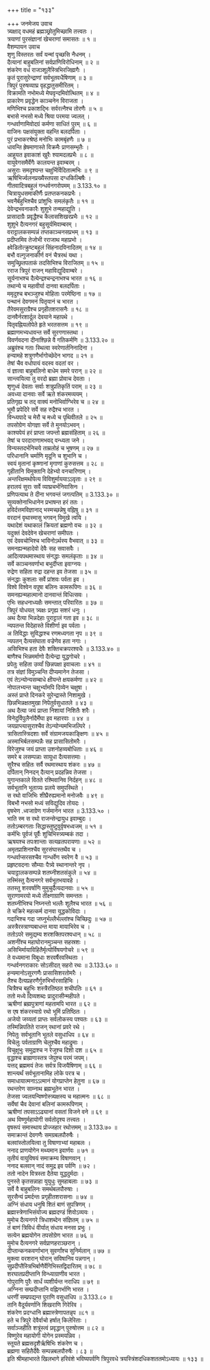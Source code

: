 +++
title = "१३३"

+++
जनमेजय उवाच  
त्र्यक्षाद् वधमहं ब्रह्मञ्छ्रोतुमिच्छामि तत्त्वतः ।  
त्रयाणां पुरसंज्ञानां खेचराणां समासतः ॥ १ ॥  
वैशम्पायन उवाच  
शृणु विस्तरतः सर्वं यन्मां पृच्छसि नैधनम् ।  
दैत्यानां बाहुबलिनां सर्वप्राणिविरोधिनाम् ॥ २ ॥  
शंकरेण वधं राजञ्शूलैस्त्रिभिरजिह्मगैः ।  
कृतं पुरासुरेन्द्राणां सर्वभूतवधैषिणाम् ॥ ३ ॥  
त्रिपुरं पुरुषव्याघ्र वृहद्धातुसमीरितम् ।  
विक्रामति नभोमध्ये मेघवृन्दमिवोत्थितम् ॥ ४ ॥  
प्राकारेण प्रवृद्धेन काञ्चनेन विराजता ।  
मणिभिश्च प्रकाशद्भिः सर्वरत्नैश्च तोरणैः ॥ ५ ॥  
बभासे नभसो मध्ये श्रिया परमया ज्वलत् ।  
गन्धर्वाणामिवोदग्रं कर्मणा साधितं पुरम् ॥ ६ ॥  
वाजिनः पक्षसंयुक्ता वहन्ति बलदर्पिताः ।  
पुरं प्रभाकरश्रेष्ठं मनोभिः कामबृंहणैः ॥ ७ ॥  
धावन्ति ह्रेषमाणास्ते विक्रमैः प्राणसम्भृतैः ।  
आहूयत इवाकाशं खुरैः श्यामदलप्रभैः ॥ ८ ॥  
वायुवेगसमैर्वेगैः कालयन्त इवाम्बरम् ।  
असुराः समदृश्यन्त चक्षुर्भिर्विदितात्मभिः ॥ ९ ॥  
ऋषिभिर्ज्वलनप्रख्यैस्तपसा दग्धकिल्बिषैः ।  
गीतवादित्रबहुलं गन्धर्वनगरोपमम् ॥ 3.133.१० ॥  
चित्रायुधसमाकीर्णैः प्रतप्तकनकप्रभैः ।  
भवनैर्बहुभिश्चैव प्रांशुभिः समलंकृतैः ॥ ११ ॥  
देवेन्द्रभवनाकारैः शुशुभे तन्महाद्युति ।  
प्रासादाग्रैः प्रवृद्धैश्च कैलासशिखरप्रभैः ॥ १२ ॥  
शुशुभे दैत्यनगरं बहुसूर्यमिवाम्बरम् ।  
वराट्टालकसम्पन्नं तप्तकाञ्चनसप्रभम् ॥ १३ ॥  
प्रदीप्तमिव तेजोभी रराजाथ महाप्रभो ।  
क्ष्वेडितोत्क्रुष्टबहुलं सिंहनादविनादितम् ॥ १४ ॥  
बभौ वल्गुजनाकीर्ण वनं चैत्ररथं यथा ।  
समुच्छ्रितपताकं तदसिभिश्च विराजितम् ॥ १५ ॥  
रराज त्रिपुरं राजन् महाविद्युदिवाम्बरे ।  
सूर्यनाभश्च दैत्येन्द्रश्चन्द्रनाभश्च भारत ॥ १६ ॥  
तथान्ये च महावीर्या दानवा बलदर्पिताः ।  
ममृदुश्च बभञ्जुश्च मोहिताः परमेष्ठिना ॥ १७ ॥  
पन्थानं देवगमनं पितृयानं च भारत ।  
तैरेवमसुराग्रैश्च प्रगृहीतशरासनैः ॥ १८ ॥  
दानवैर्नरशार्दूल देवयाने महापथे ।  
पितृवह्नियलोपेते हृते भरतसत्तम ॥ १९ ॥  
ब्रह्माणमभ्यधावन्त सर्वे सुरगणास्तथा ।  
विवर्णवदना दीनाश्छिन्ने वै गतिकर्मणि ॥ 3.133.२० ॥  
अब्रुवंश्च गताः स्थित्वा स्वरेणार्तनिनादिना ।  
हन्यामहे शत्रुगणैर्भागोच्छेदेन भागद ॥ २१ ॥  
तेषां चैव वधोपायं वदस्व वदतां वर ।  
यं ज्ञात्वा बाहुबलिनो बाधेम समरे परान् ॥ २२ ॥  
सान्त्वयित्वा तु वरदो ब्रह्मा प्रोवाच देवताः ।  
शृणुध्वं देवताः सर्वाः शत्रुप्रतिकृतिं पराम् ॥ २३ ॥  
अवध्या दानवाः सर्वे ऋते शंकरमव्ययम् ।  
प्रतिगृह्य च तद् वाक्यं मनोभिर्वाग्भिरेव च ॥ २४ ॥  
भूमौ प्रपेदिरे सर्वे सह रुद्रैश्च भारत ।  
विन्ध्यपादे च मेरौ च मध्ये च पृथिवीतले ॥ २५ ॥  
तपसोग्रेण योगज्ञा सर्वे ते मुनयोऽभवन् ।  
काश्यपेयं हरं प्राप्ता जपन्तो ब्रह्मसंहिताम् ॥ २६ ॥  
तेषां च परदाराणामभवद् वन्ध्यता जने ।  
विन्यस्तदर्भनिचये ताम्रलोहं च भूषणम् ॥ २७ ॥  
परिधानानि चर्माणि मृदूनि च शुभानि च ।  
स्वयं मृतानां कृष्णानां मृगाणां कुरुसत्तम ॥ २८ ॥  
गृहीतानि विमुक्तानि देहेभ्यो वनचारिणाम् ।  
अन्तरिक्षमथोपेत्य विविशुर्माययाऽऽवृताः ॥ २९ ॥  
हरालयं सुराः सर्वे व्याघ्रचर्भनिवासिनः ।  
प्रणिपत्याथ ते दीना भगवन्तं जगत्पतिम् ॥ 3.133.३० ॥  
सुव्यक्तेनाभिधानेन प्रभाषन्त हरं ततः ।  
हविर्दत्तमविज्ञानाद् भस्मच्छन्नेषु वह्निषु ॥ ३१ ॥  
वरदानं वृथास्मासु भगवन् विमुखे त्वयि ।  
यथादेशं यथाकालं क्रियतां ब्रह्मणो वचः ॥ ३२ ॥  
यदुक्तं देवदेवेन खेचराणां समीपतः ।  
एवं देववचोभिश्च भाविनोऽर्थस्य वैभवात् ॥ ३३ ॥  
समनह्यन्महादेवो देवैः सह सवासवैः ।  
आदित्यपथमास्थाय संनद्धाः समलंकृताः ॥ ३४ ॥  
सर्वे काञ्चनवर्णाभा बभुर्दीप्ता इवाग्नयः ।  
रुद्रेण सहिता रुद्रा दहन्त इव तेजसा ॥ ३५ ॥  
संनद्धाः कुशलाः सर्वे प्रांशवः पर्वता इव ।  
विश्वे विश्वेन वपुषा बलिनः कामरूपिणः ॥ ३६ ॥  
समनह्यन्महात्मानो दानवान्तं विधित्सवः ।  
एभिः सहधनाध्यक्षैः समन्तात् परिवारितः ॥ ३७ ॥  
त्रिपुरं योधयत् त्र्यक्षः प्रगृह्य सशरं धनुः ।  
अथ दैत्या भिन्नदेहाः पुराट्टालं गता इव ॥ ३८ ॥  
न्यपतन्त विदेहास्ते विशीर्णा इव पर्वताः ।  
अ तिविद्धाः सुविद्धाश्च रणमध्यगता नृप ॥ ३९ ॥  
न्यपतन् दैत्यसंघाता वज्रेणेव हता नगाः ।  
असिभिश्च हता देवैः शक्तिचक्रपरश्वधैः ॥ 3.133.४० ॥  
बाणैश्च भिन्नमर्माणो दैत्येन्द्रा युद्धगोचरे ।  
प्रपेतुः सहिता उर्व्यां छिन्नपक्षा इवाचलाः ॥ ४१ ॥  
तत्र संज्ञां विमुञ्चन्ति दीप्यमानेन तेजसा ।  
एवं तेऽन्योन्यसम्बाधे क्षीयन्ते क्षयकर्मणा ॥ ४२ ॥  
नोपालभ्यन्त चक्षुर्भ्यामपि दिव्येन चक्षुषा ।  
अस्तं प्राप्ते दिनकरे सुरेन्द्रास्ते निशामुखे ।  
छिन्नभिन्नक्षतमुखा निपेतुर्वसुधातले ॥ ४३ ॥  
अथ दैत्या जयं प्राप्ता निशायां निशितैः शरैः ।  
विनेदुर्विपुलैर्नादैर्मेघा इव महारवाः ॥ ४४ ॥  
जयप्राप्त्यासुराश्चैव तेऽन्योन्यमभिजल्पिरे ।  
त्रासितास्त्रिदशाः सर्वे संग्रामजयकाङ्क्षिणः ॥ ४५ ॥  
अस्माभिर्बलसम्पन्नैः सह प्रासासितोमरैः ।  
विरेजुश्च जयं प्राप्ता उशनोहव्यबोधिताः ॥ ४६ ॥  
समरे ब लसम्पन्नाः सायुधा दैत्यसत्तमाः ।  
सुरैश्च सहितः सर्वै रथमास्थाय शंकरः ॥ ४७ ॥  
दर्पितान् निनदन् दैत्यान् प्रदहन्निव तेजसा ।  
युगान्तकाले वितते रश्मिवानिव निर्दहन् ॥ ४८ ॥  
सर्वभूतानि भूताग्र्यः प्रलये समुपस्थिते ।  
स रथो वाजिभिः शीघ्रैरुह्यमानो मनोजवैः ॥ ४९ ॥  
विबभौ नभसो मध्यं सविद्युदिव तोयदः ।  
वृषभेण .ध्वजाग्रेण गर्जमानेन भारत ॥ 3.133.५० ।  
भाति स्म स रथो राजन्सेन्द्रायुध इवाम्बुदः ।  
ततोऽम्बरगताः सिद्धास्तुष्टुवुर्वृषभध्वजम् ॥ ५१ ॥  
कर्मभिः पूर्वजं पूर्वैः शुचिभिस्त्र्यम्बकं तदा ।  
ऋषयश्च तपःशान्ताः सत्यव्रतपरायणाः ॥ ५२ ॥  
अमृतप्राशिनश्चैव सुरसंघास्तथैव च ।  
गन्धर्वाप्सरसश्चैव गान्धर्वेण स्वरेण वै ॥ ५३ ॥  
प्रहृष्टवदनाः सौम्याः पैत्र्ये स्थानान्तरे नृप ।  
चयाट्टालकसम्पन्ने शतघ्नीशतसंकुले ॥ ५४ ॥  
तस्मिंस्तु दैत्यनगरे सर्वभूतभयावहे ।  
ततस्तु शरवर्षाणि मुमुचुर्दैत्यदानवाः ॥ ५५ ॥  
सुराणामरयो मध्ये तीक्ष्णाग्राणि समन्ततः ।  
शतघ्नीभिश्च निघ्नन्तो भल्लैः शूलैश्च भारत ॥ ५६ ॥  
ते चक्रिरे महत्कर्म दानवा युद्धकोविदाः ।  
गदाभिश्च गदा जघ्नुर्भल्लैर्भल्लांश्च चिच्छिदुः ॥ ५७ ॥  
अस्त्रैरस्त्राण्यबाधन्त माया मायाभिरेव च ।  
ततोऽपरे समुद्यम्य शरशक्तिपरश्वधान् ॥ ५८ ॥  
अशनींश्च महाघोरानमुञ्चन्त सहस्रशः ।  
असिभिर्मायाविहितैर्मृत्योर्विषयगोचरे ॥ ५९ ॥  
ते वध्यमाना विबुधाः शरवर्षैरवस्थिताः ।  
गन्धर्वनगराकारः सोऽसीदत् सहरो रथः ॥ 3.133.६० ॥  
हन्यमानोऽसुरगणैः प्रासासिशरतोमरैः ।  
तैश्च दैत्यप्रहरणैर्गुरुभिर्भारसाहिभिः ।  
चित्रैश्च बहुभिः शस्त्रैरतिष्ठत शचीपतिः ॥ ६१ ॥  
ततो मध्ये दिव्यशब्दः प्रादुरासीन्महीपते ।  
ऋषीणां ब्रह्मपुत्राणां महतामपि भारत ॥ ६२ ॥  
स एष शंकरस्याग्रे रथो भूमिं प्रतिष्ठितः ।  
अजेयो जय्यतां प्राप्तः सर्वलोकस्य पश्यतः ॥ ६३ ॥  
तस्मिन्निपतिते राजन् रथानां प्रवरे रथे ।  
निपेतुः सर्वभूतानि भूतले वसुधाधिप ॥ ६४ ॥  
विचेलुः पर्वताग्राणि चेलुश्चैव महाद्रुमाः ।  
विचुक्षुभुः समुद्राश्च न रेजुश्च दिशो दश ॥ ६५ ॥  
वृद्धाश्च ब्राह्मणास्तत्र जेपुश्च परमं जपम्।  
यत्तद् ब्रह्ममयं तेजः सर्वत्र विजयैषिणाम् ॥ ६६ ॥  
शान्त्यर्थं सर्वभूतानामिह लोके परत्र च ।  
समाधायात्मनाऽऽत्मानं योगप्राप्तेन हेतुना ॥ ६७ ॥  
रथन्तरेण साम्नाथ ब्रह्मभूतेन भारत ।  
तेजसा ज्वलयन्विष्णोस्त्र्यक्षस्य च महात्मनः ॥ ६८ ॥  
सर्वेषां चैव देवानां बलिनां कामरूपिणाम् ।  
ऋषीणां तपसाऽऽढ्यानां वसतां विजने वने ॥ ६९ ॥  
अथ विष्णुर्महायोगी सर्वतोदृश्य तत्त्वतः ।  
वृषरूपं समास्थाय प्रोज्जहार रथोत्तमम् ॥ 3.133.७० ॥  
समाक्रान्तं देवगणैः समग्रबलपौरुषैः ।  
बलवांस्तोलयित्वा तु विषाणाभ्यां महाबलः ।  
ननाद प्राणयोगेन मथ्यमान इवार्णवः ॥ ७१ ॥  
तृतीयं वायुविषयं समाक्रम्य विषाणवान् ।  
ननाद बलवान् नादं समुद्र इव पर्वणि ॥ ७२ ।  
ततो नादेन वित्रस्ता दैतेया युद्धदुर्मदाः ।  
पुनस्ते कृतसन्नाहा युयुधुः सुमहाबलाः ॥ ७३ ॥  
सर्वे वै बाहुबलिनः समर्थबलपौरुषाः ।  
सुरसैन्यं प्रमर्दन्तः प्रगृहीतशरासनाः ॥ ७४ ॥  
अग्निं संधाय धनुषि शितं बाणं सुपत्रिणम् ।  
ब्रह्मास्त्रेणाभिसंयोज्य ब्रह्मदण्डं शिवोऽव्ययः ।  
मुमोच दैत्यनगरे त्रिधाशब्देन संज्ञितम् ॥ ७५ ॥  
तं बाणं त्रिविधं वीर्यात् संधाय मनसा प्रभुः ।  
सत्येन ब्रह्मयोगेन तपसोग्रेण भारत ॥ ७६ ॥  
मुमोच दैत्यनगरे सर्वप्राणहराञ्छरान् ।  
दीप्तान्कनकवर्णाभान् सुवर्णांश्च सुनिर्मलान् ॥ ७७ ॥  
मुक्त्वा वरशरान् घोरान् सविषानिव पन्नगान् ।  
सुप्रदीप्तैस्त्रिभिर्बाणैर्वेगिभिस्तद्विदारितम् ॥ ७८ ॥  
शरघातप्रदीप्तानि विन्ध्याग्राणीव भारत ।  
गोपुराणि पुरैः सार्धं व्यशीर्यन्त नराधिप ॥ ७९ ॥  
अग्निना सम्प्रदीप्तानि वह्निगर्भाणि भारत ।  
धरणीं सम्प्रपद्यन्त पुराणि वसुधाधिप ॥ 3.133.८० ॥  
तानि वैदूर्यवर्णानि शिखराणि गिरेरिव ।  
शंकरेण प्रदग्धानि ब्रह्मास्त्रेणापतन्नृप ॥८१ ॥  
हते च त्रिपुरे देवैर्वाचो हर्षात् किलेरिताः ।  
सर्वाञ्जहीति शत्रूंस्त्वं प्रवृद्धान् पुरुषोत्तम ॥ ८२ ॥  
विष्णुरेव महायोगी योगेन प्रस्मयन्निव ।  
स्तूयते ब्रह्मसदृशैर्ऋषिभिः शंकरेण च ।  
ब्रह्मणा सहितैर्देवैः सम्पन्नबलपौरुषैः । ८३ ॥  
इति श्रीमहाभारते खिलभागे हरिवंशे भविष्यपर्वणि त्रिपुरवधे त्रयस्त्रिंशदधिकशततमोऽध्यायः ॥ १३३ ॥
